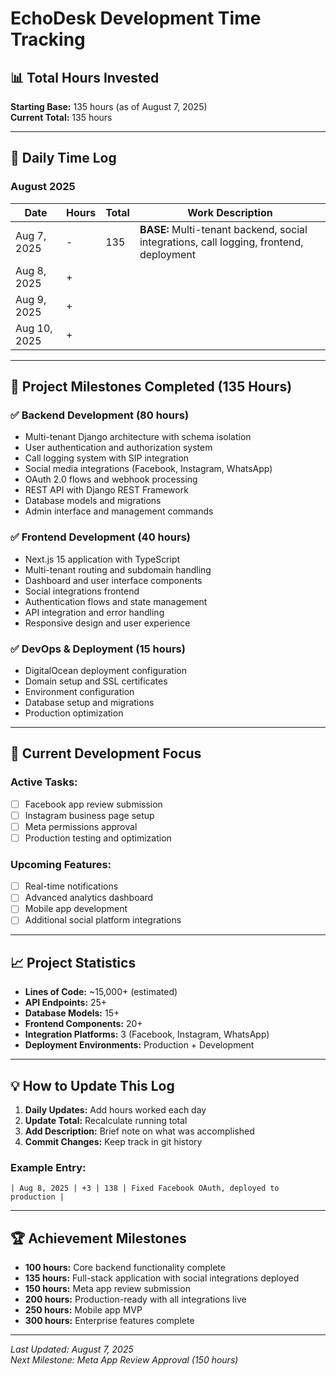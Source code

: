 # EchoDesk Development Time Tracking

## 📊 Total Hours Invested

**Starting Base:** 135 hours (as of August 7, 2025)  
**Current Total:** 135 hours

---

## 📅 Daily Time Log

### August 2025

| Date | Hours | Total | Work Description |
|------|-------|-------|------------------|
| Aug 7, 2025 | - | 135 | **BASE:** Multi-tenant backend, social integrations, call logging, frontend, deployment |
| Aug 8, 2025 | + | | |
| Aug 9, 2025 | + | | |
| Aug 10, 2025 | + | | |

---

## 🎯 Project Milestones Completed (135 Hours)

### ✅ **Backend Development (80 hours)**
- Multi-tenant Django architecture with schema isolation
- User authentication and authorization system
- Call logging system with SIP integration
- Social media integrations (Facebook, Instagram, WhatsApp)
- OAuth 2.0 flows and webhook processing
- REST API with Django REST Framework
- Database models and migrations
- Admin interface and management commands

### ✅ **Frontend Development (40 hours)**
- Next.js 15 application with TypeScript
- Multi-tenant routing and subdomain handling
- Dashboard and user interface components
- Social integrations frontend
- Authentication flows and state management
- API integration and error handling
- Responsive design and user experience

### ✅ **DevOps & Deployment (15 hours)**
- DigitalOcean deployment configuration
- Domain setup and SSL certificates
- Environment configuration
- Database setup and migrations
- Production optimization

---

## 🚀 Current Development Focus

### **Active Tasks:**
- [ ] Facebook app review submission
- [ ] Instagram business page setup
- [ ] Meta permissions approval
- [ ] Production testing and optimization

### **Upcoming Features:**
- [ ] Real-time notifications
- [ ] Advanced analytics dashboard
- [ ] Mobile app development
- [ ] Additional social platform integrations

---

## 📈 Project Statistics

- **Lines of Code:** ~15,000+ (estimated)
- **API Endpoints:** 25+
- **Database Models:** 15+
- **Frontend Components:** 20+
- **Integration Platforms:** 3 (Facebook, Instagram, WhatsApp)
- **Deployment Environments:** Production + Development

---

## 💡 How to Update This Log

1. **Daily Updates:** Add hours worked each day
2. **Update Total:** Recalculate running total
3. **Add Description:** Brief note on what was accomplished
4. **Commit Changes:** Keep track in git history

### Example Entry:
```
| Aug 8, 2025 | +3 | 138 | Fixed Facebook OAuth, deployed to production |
```

---

## 🏆 Achievement Milestones

- **100 hours:** Core backend functionality complete
- **135 hours:** Full-stack application with social integrations deployed
- **150 hours:** Meta app review submission
- **200 hours:** Production-ready with all integrations live
- **250 hours:** Mobile app MVP
- **300 hours:** Enterprise features complete

---

*Last Updated: August 7, 2025*  
*Next Milestone: Meta App Review Approval (150 hours)*
